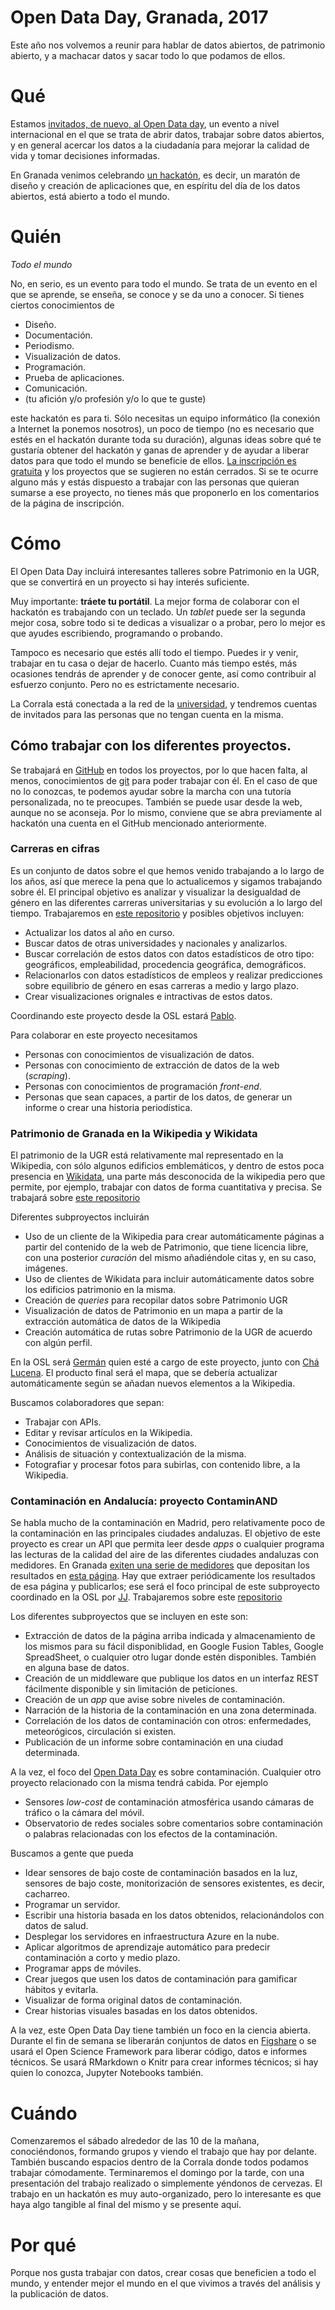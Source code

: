 # Open Data Day, Granada, 2017

Este año nos volvemos a reunir para hablar de datos abiertos, de
patrimonio abierto, y a machacar datos y sacar todo lo que podamos de
ellos.

# Qué

Estamos
[invitados, de nuevo, al Open Data day](http://opendataday.org/), un
evento a nivel internacional en el que se trata de abrir datos,
trabajar sobre datos abiertos, y en general acercar los datos a la
ciudadanía para mejorar la calidad de vida y tomar decisiones
informadas. 

En Granada venimos
celebrando [un hackatón](https://es.wikipedia.org/wiki/Hackathon), es
decir, un maratón de diseño y creación de aplicaciones que, en
espíritu del día de los datos abiertos, está abierto a todo el mundo.

# Quién

*Todo el mundo*

No, en serio, es un evento para todo el mundo. Se trata de un evento
en el que se aprende, se enseña, se conoce y se da uno a conocer. Si
tienes ciertos conocimientos de

* Diseño.
* Documentación.
* Periodismo.
* Visualización de datos.
* Programación.
* Prueba de aplicaciones.
* Comunicación.
* (tu afición y/o profesión y/o lo que te guste)

este hackatón es para ti. Sólo necesitas un equipo informático (la
conexión a Internet la ponemos nosotros), un poco de tiempo (no es
necesario que estés en el hackatón durante toda su duración), algunas
ideas sobre qué te gustaría obtener del hackatón y ganas de aprender y
de ayudar a liberar datos para que todo el mundo se beneficie de
ellos. [La inscripción es gratuita](https://www.meetup.com/es-ES/Granada-Geek/events/236840299/) y
los proyectos que se sugieren no están cerrados. Si se te ocurre
alguno más y estás dispuesto a trabajar con las personas que quieran
sumarse a ese proyecto, no tienes más que proponerlo en los
comentarios de la página de inscripción. 

# Cómo

El Open Data Day incluirá interesantes talleres sobre Patrimonio en la
UGR, que se convertirá en un proyecto si hay interés suficiente. 

Muy importante: **tráete tu portátil**. La mejor forma de colaborar
con el hackatón es trabajando con un teclado. Un *tablet* puede ser la
segunda mejor cosa, sobre todo si te dedicas a visualizar o a probar,
pero lo mejor es que ayudes escribiendo, programando o probando. 

Tampoco es necesario que estés allí todo el tiempo. Puedes ir y venir,
trabajar en tu casa o dejar de hacerlo. Cuanto más tiempo estés, más
ocasiones tendrás de aprender y de conocer gente, así como contribuir
al esfuerzo conjunto. Pero no es estrictamente necesario.

La Corrala está conectada a la red de la
[universidad](https://www.ugr.es), y tendremos cuentas de invitados
para las personas que no tengan cuenta en la misma. 

## Cómo trabajar con los diferentes proyectos.

Se trabajará en [GitHub](https://github.com) en todos los proyectos,
por lo que hacen falta, al menos, conocimientos de
[git](https://mini-git.github.io/) para poder trabajar con él. En el
caso de que no lo conozcas, te podemos ayudar sobre la marcha con una
tutoría personalizada, no te preocupes. También se puede usar desde la
web, aunque no se aconseja. Por lo mismo, conviene que se abra
previamente al hackatón una cuenta en el GitHub mencionado
anteriormente. 

### Carreras en cifras

Es un conjunto de datos sobre el que hemos venido trabajando a lo
largo de los años, así que merece la pena que lo actualicemos y
sigamos trabajando sobre él. El principal objetivo es analizar y
visualizar la desigualdad de género en las diferentes carreras
universitarias y su evolución a lo largo del tiempo. Trabajaremos en
[este repositorio](https://github.com/oslugr/carreras-en-cifras) y
posibles objetivos incluyen:
* Actualizar los datos al año en curso.
* Buscar datos de otras universidades y nacionales y analizarlos.
* Buscar correlación de estos datos con datos estadísticos de otro
  tipo: geográficos, empleabilidad, procedencia geográfica,
  demográficos.
* Relacionarlos con datos estadísticos de empleos y realizar
  predicciones sobre equilibrio de género en esas carreras a medio y
  largo plazo.
* Crear visualizaciones orignales e intractivas de estos datos.

Coordinando este proyecto desde la OSL estará
[Pablo](http://github.com/psicobyte). 

Para colaborar en este proyecto necesitamos
* Personas con conocimientos de visualización de datos.
* Personas con conocimiento de extracción de datos de la web
  (*scraping*).
* Personas con conocimientos de programación *front-end*.
* Personas que sean capaces, a partir de los datos, de generar un
  informe o crear una historia periodística.


### Patrimonio de Granada en la Wikipedia y Wikidata

El patrimonio de la UGR está relativamente mal representado en la
Wikipedia, con sólo algunos edificios emblemáticos, y dentro de estos
poca presencia en
[Wikidata](https://www.wikidata.org/wiki/Wikidata:Main_Page), una
parte más desconocida de la wikipedia pero que permite, por ejemplo,
trabajar con datos de forma cuantitativa y precisa. Se trabajará sobre
[este repositorio](https://github.com/oslugr/patrimonioAbierto)

Diferentes subproyectos incluirán
* Uso de un cliente de la Wikipedia para crear automáticamente páginas
  a partir del contenido de la web de Patrimonio, que tiene licencia
  libre, con una posterior *curación* del mismo añadiéndole citas y, en
  su caso, imágenes.
* Uso de clientes de Wikidata para incluir automáticamente datos sobre
  los edificios patrimonio en la misma.
* Creación de *queries* para recopilar datos sobre Patrimonio UGR
* Visualización de datos de Patrimonio en un mapa a partir de la
  extracción automática de datos de la Wikipedia
* Creación automática de rutas sobre Patrimonio de la UGR de acuerdo
  con algún perfil.
  
En la OSL será [Germán](http://github.com/germaaan) quien esté a cargo
de este proyecto, junto con
[Chá Lucena](https://github.com/chalucena). El producto final será el
mapa, que se debería actualizar automáticamente según se añadan nuevos
elementos a la Wikipedia. 

Buscamos colaboradores que sepan:
* Trabajar con APIs.
* Editar y revisar artículos en la Wikipedia.
* Conocimientos de visualización de datos.
* Análisis de situación y contextualización de la misma.
* Fotografiar y procesar fotos para subirlas, con contenido libre, a la Wikipedia. 

### Contaminación en Andalucía: proyecto ContaminAND

Se habla mucho de la contaminación en Madrid, pero relativamente poco
de la contaminación en las principales ciudades andaluzas. El objetivo
de este proyecto es crear un API que permita leer desde *apps* o
cualquier programa las lecturas de la calidad del aire de las
diferentes ciudades andaluzas con medidores. En Granada
[exiten una serie de medidores](http://www.granada.org/inet/wambiente.nsf/b1b426e5d69467c3c125763b0031d0c4/9d664bddf7e64554c125764e003875c0!OpenDocument)
que depositan los resultados en
[esta página](http://www.juntadeandalucia.es/medioambiente/atmosfera/informes_siva/feb17/ngr170201.htm). Hay
que extraer periódicamente los resultados de esa página y publicarlos;
ese será el foco principal de este subproyecto coordinado en la OSL
por [JJ](http://github.com/JJ). Trabajaremos sobre este [repositorio](http://github.com/oslugr/contaminAND)

Los diferentes subproyectos que se incluyen en este son:
* Extracción de datos de la página arriba indicada y almacenamiento de
  los mismos para su fácil disponiblidad, en Google Fusion Tables,
  Google SpreadSheet, o cualquier otro lugar donde estén
  disponibles. También en alguna base de datos.
* Creación de un middleware que publique los datos en un interfaz REST
  fácilmente disponible y sin limitación de peticiones.
* Creación de un *app* que avise sobre niveles de contaminación.
* Narración de la historia de la contaminación en una zona
  determinada.
* Correlación de los datos de contaminación con otros: enfermedades,
  meteorógicos, circulación si existen.
* Publicación de un informe sobre contaminación en una ciudad
  determinada.
  
A la vez, el foco del [Open Data Day](http://opendataday.org) es sobre
contaminación. Cualquier otro proyecto relacionado con la misma tendrá
cabida. Por ejemplo
* Sensores *low-cost* de contaminación atmosférica usando cámaras de
  tráfico o la cámara del móvil.
* Observatorio de redes sociales sobre comentarios sobre contaminación
  o palabras relacionadas con los efectos de la contaminación.

Buscamos a gente que pueda
* Idear sensores de bajo coste de contaminación basados en la luz, sensores de bajo coste, monitorización de sensores existentes, es decir, cacharreo.
* Programar un servidor.
* Escribir una historia basada en los datos obtenidos, relacionándolos con datos de salud.
* Desplegar los servidores en infraestructura Azure en la nube.
* Aplicar algoritmos de aprendizaje automático para predecir contaminación a corto y medio plazo.
* Programar apps de móviles.
* Crear juegos que usen los datos de contaminación para gamificar hábitos y evitarla.
* Visualizar de forma original datos de contaminación.
* Crear historias visuales basadas en los datos obtenidos.

A la vez, este Open Data Day tiene también un foco en la ciencia abierta. Durante el fin de semana se liberarán conjuntos de datos en [Figshare](http://figshare.com) o se usará el Open Science Framework para liberar código, datos e informes técnicos. Se usará RMarkdown o Knitr para crear informes técnicos; si hay quien lo conozca, Jupyter Notebooks también. 


# Cuándo

Comenzaremos el sábado alrededor de las 10 de la mañana,
conociéndonos, formando grupos y viendo el trabajo que hay por
delante. También buscando espacios dentro de la Corrala donde todos
podamos trabajar cómodamente. Terminaremos el domingo por la tarde,
con una presentación del trabajo realizado o simplemente yéndonos de
cervezas. El trabajo en un hackatón es muy auto-organizado, pero lo
interesante es que haya algo tangible al final del mismo y se presente
aquí. 

# Por qué


Porque nos gusta trabajar con datos, crear cosas que beneficien a todo
el mundo, y entender mejor el mundo en el que vivimos a través del
análisis y la publicación de datos. 

